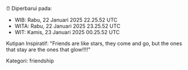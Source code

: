 ⏰ Diperbarui pada:
- WIB: Rabu, 22 Januari 2025 22.25.52 UTC
- WITA: Rabu, 22 Januari 2025 23.25.52 UTC
- WIT: Kamis, 23 Januari 2025 00.25.52 UTC

Kutipan Inspiratif:
"Friends are like stars, they come and go, but the ones that stay are the ones that glow!!!!"


Kategori: friendship

